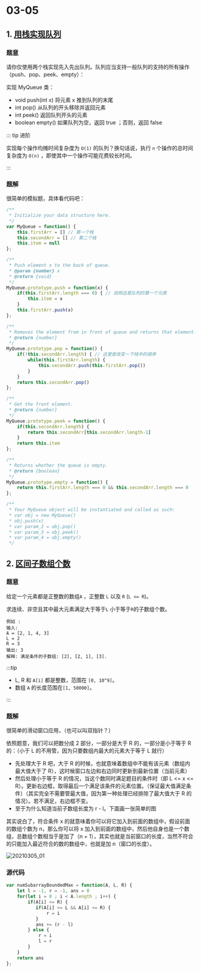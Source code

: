 # 03-05
## 1. [用栈实现队列](https://leetcode-cn.com/problems/implement-queue-using-stacks/)

### 题意

请你仅使用两个栈实现先入先出队列。队列应当支持一般队列的支持的所有操作（push、pop、peek、empty）：

实现 MyQueue 类：

- void push(int x) 将元素 x 推到队列的末尾
- int pop() 从队列的开头移除并返回元素
- int peek() 返回队列开头的元素
- boolean empty() 如果队列为空，返回 true ；否则，返回 false

::: tip 进阶

实现每个操作均摊时间复杂度为 `O(1)` 的队列？换句话说，执行 `n` 个操作的总时间复杂度为 `O(n)` ，即使其中一个操作可能花费较长时间。

:::

### 题解

很简单的模拟题，具体看代码吧：

```javascript
/**
 * Initialize your data structure here.
 */
var MyQueue = function() {
    this.firstArr = [] // 第一个栈
    this.secondArr = [] // 第二个栈
    this.item = null
};

/**
 * Push element x to the back of queue. 
 * @param {number} x
 * @return {void}
 */
MyQueue.prototype.push = function(x) {
    if(this.firstArr.length === 0) { // 说明这是队列的第一个元素
        this.item = x
    }
    this.firstArr.push(x)
};

/**
 * Removes the element from in front of queue and returns that element.
 * @return {number}
 */
MyQueue.prototype.pop = function() {
    if(!this.secondArr.length) { // 这里是改变一下栈中的顺序
        while(this.firstArr.length) {
            this.secondArr.push(this.firstArr.pop())
        }
    }
    return this.secondArr.pop()
};

/**
 * Get the front element.
 * @return {number}
 */
MyQueue.prototype.peek = function() {
    if(this.secondArr.length) {
        return this.secondArr[this.secondArr.length-1]
    }
    return this.item
};

/**
 * Returns whether the queue is empty.
 * @return {boolean}
 */
MyQueue.prototype.empty = function() {
    return this.firstArr.length === 0 && this.secondArr.length === 0
};

/**
 * Your MyQueue object will be instantiated and called as such:
 * var obj = new MyQueue()
 * obj.push(x)
 * var param_2 = obj.pop()
 * var param_3 = obj.peek()
 * var param_4 = obj.empty()
 */
```

## 2. [区间子数组个数](https://leetcode-cn.com/problems/number-of-subarrays-with-bounded-maximum/)

### 题意

给定一个元素都是正整数的数组`A` ，正整数 `L` 以及 `R` (`L <= R`)。

求连续、非空且其中最大元素满足大于等于`L` 小于等于`R`的子数组个数。

```
例如 :
输入: 
A = [2, 1, 4, 3]
L = 2
R = 3
输出: 3
解释: 满足条件的子数组: [2], [2, 1], [3].
```

:::tip 

- L, R 和 `A[i]` 都是整数，范围在 `[0, 10^9]`。
- 数组 `A` 的长度范围在`[1, 50000]`。

:::

### 题解

很简单的滑动窗口应用，（也可以叫双指针？）

依照题意，我们可以把数分成 2 部分，一部分是大于 R 的，一部分是小于等于 R 的：（小于 L 的不用管，因为只要数组内最大的元素大于等于 L 就行）

- 先处理大于 R 吧，大于 R 的时候，也就意味着数组中不能有该元素（数组内最大值大于了 R），这时候窗口左边和右边同时更新到最新位置（当前元素）
- 然后处理小于等于 R 的情况，当这个数同时满足题目的条件时（即 L <= x <= R）。更新右边框，取得最后一个满足该条件的元素位置。（保证最大值满足条件）（其实完全不需要管最大值，因为第一种处理已经排除了最大值大于 R 的情况）。若不满足，右边框不变。
- 至于为什么知道当前子数组长度为 r - l。下面画一张简单的图

其实说白了，符合条件 x 的就意味着你可以将它加入到前面的数组中，假设前面的数组个数为 n，那么你可以将 x  加入到前面的数组中，然后他自身也是一个数组，总数组个数相当于是加了（n + 1），其实也就是当前窗口的长度，当然不符合的只能加入最近符合的数的数组中，也就是加 n（窗口的长度）。

<img :src="$withBase('/leetcode/2021/03/20210305_01.png')" alt="20210305_01"/>

### 源代码

```js
var numSubarrayBoundedMax = function(A, L, R) {
    let l = -1, r = -1, ans = 0
    for(let i = 0 ; i < A.length ; i++) {
        if(A[i] <= R) {
           if(A[i] >= L && A[i] <= R) {
               r = i
           }
           ans += (r - l)
        } else {
            r = i
            l = r
        }
    }
    return ans
};
```

